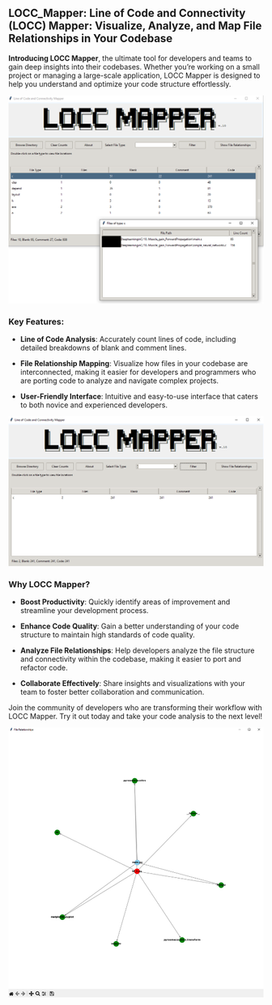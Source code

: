 ## LOCC_Mapper: **Line of Code and Connectivity (LOCC) Mapper**: Visualize, Analyze, and Map File Relationships in Your Codebase

**Introducing LOCC Mapper**, the ultimate tool for developers and teams to gain deep insights into their codebases. Whether you’re working on a small project or managing a large-scale application, LOCC Mapper is designed to help you understand and optimize your code structure effortlessly. 

![GUI](https://github.com/irtiq7/LOCC_Mapper/blob/main/image/GUI.png)

### Key Features:

* **Line of Code Analysis**: Accurately count lines of code, including detailed breakdowns of blank and comment lines.

* **File Relationship Mapping**: Visualize how files in your codebase are interconnected, making it easier for developers and programmers who are porting code to analyze and navigate complex projects.

* **User-Friendly Interface**: Intuitive and easy-to-use interface that caters to both novice and experienced developers.

![Filtering file-path](https://github.com/irtiq7/LOCC_Mapper/blob/main/image/filter.png)

### Why LOCC Mapper?

* **Boost Productivity**: Quickly identify areas of improvement and streamline your development process.

* **Enhance Code Quality**: Gain a better understanding of your code structure to maintain high standards of code quality.

* **Analyze File Relationships**: Help developers analyze the file structure and connectivity within the codebase, making it easier to port and refactor code.

* **Collaborate Effectively**: Share insights and visualizations with your team to foster better collaboration and communication.

Join the community of developers who are transforming their workflow with LOCC Mapper. Try it out today and take your code analysis to the next level!

![File Relationship Mapping](https://github.com/irtiq7/LOCC_Mapper/blob/main/image/file_relationship.png)